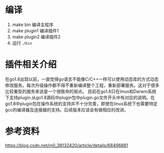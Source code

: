 # 编译
1. make bin 编译主程序
2. make plugin1 编译插件1
3. make plugin2 编译插件2
4. 运行`./bin`
# 插件相关介绍
在go1.8出现以前，一直觉得go语言不能像C/C++一样可以使用动态库的方式动态修改服务。每次升级操作都不得不重新编译整个工程，重新部署服务。这对于很多比较重型的服务来说是一个很致命的弱点。
目前在go1.8只在linux和Darwin系统下支持plugin.从go1.8源码中plugin包中plugin.go文件开头中有对应的说明。在go1.8中plugin包在操作系统的支持并不十分完善，即使在linux系统下也需要特定gcc的编译器及连接器的支持。后续版本应该会有做相应的改进。 
# 参考资料
https://blog.csdn.net/m0_38132420/article/details/68496881
